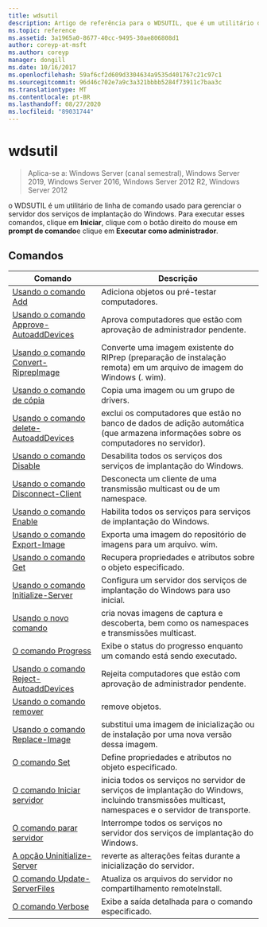 ```yaml
---
title: wdsutil
description: Artigo de referência para o WDSUTIL, que é um utilitário de linha de comando usado para gerenciar seu servidor de serviços de implantação do Windows.
ms.topic: reference
ms.assetid: 3a1965a0-8677-40cc-9495-30ae806808d1
author: coreyp-at-msft
ms.author: coreyp
manager: dongill
ms.date: 10/16/2017
ms.openlocfilehash: 59af6cf2d609d3304634a9535d401767c21c97c1
ms.sourcegitcommit: 96d46c702e7a9c3a321bbbb5284f73911c7baa3c
ms.translationtype: MT
ms.contentlocale: pt-BR
ms.lasthandoff: 08/27/2020
ms.locfileid: "89031744"
---
```

# <a name="wdsutil"></a>wdsutil

> Aplica-se a: Windows Server (canal semestral), Windows Server 2019, Windows Server 2016, Windows Server 2012 R2, Windows Server 2012

o WDSUTIL é um utilitário de linha de comando usado para gerenciar o servidor dos serviços de implantação do Windows. Para executar esses comandos, clique em **Iniciar**, clique com o botão direito do mouse em **prompt de comando**e clique em **Executar como administrador**.
## <a name="commands"></a>Comandos
|Comando|Descrição|
|------|--------|
|[Usando o comando Add](using-the-add-command.md)|Adiciona objetos ou pré-testar computadores.|
|[Usando o comando Approve-AutoaddDevices](using-the-approve-autoadddevices-command.md)|Aprova computadores que estão com aprovação de administrador pendente.|
|[Usando o comando Convert-RiprepImage](using-the-convert-riprepimage-command.md)|Converte uma imagem existente do RIPrep (preparação de instalação remota) em um arquivo de imagem do Windows (. wim).|
|[Usando o comando de cópia](using-the-copy-command.md)|Copia uma imagem ou um grupo de drivers.|
|[Usando o comando delete-AutoaddDevices](using-the-delete-autoadddevices-command.md)|exclui os computadores que estão no banco de dados de adição automática (que armazena informações sobre os computadores no servidor).|
|[Usando o comando Disable](using-the-disable-command.md)|Desabilita todos os serviços dos serviços de implantação do Windows.|
|[Usando o comando Disconnect-Client](using-the-disconnect-client-command.md)|Desconecta um cliente de uma transmissão multicast ou de um namespace.|
|[Usando o comando Enable](using-the-enable-command.md)|Habilita todos os serviços para serviços de implantação do Windows.|
|[Usando o comando Export-Image](using-the-export-image-command.md)|Exporta uma imagem do repositório de imagens para um arquivo. wim.|
|[Usando o comando Get](using-the-get-command.md)|Recupera propriedades e atributos sobre o objeto especificado.|
|[Usando o comando Initialize-Server](using-the-initialize-server-command.md)|Configura um servidor dos serviços de implantação do Windows para uso inicial.|
|[Usando o novo comando](using-the-new-command.md)|cria novas imagens de captura e descoberta, bem como os namespaces e transmissões multicast.|
|[O comando Progress](the-progress-command.md)|Exibe o status do progresso enquanto um comando está sendo executado.|
|[Usando o comando Reject-AutoaddDevices](using-the-reject-autoadddevices-command.md)|Rejeita computadores que estão com aprovação de administrador pendente.|
|[Usando o comando remover](using-the-remove-command.md)|remove objetos.|
|[Usando o comando Replace-Image](using-the-replace-image-command.md)|substitui uma imagem de inicialização ou de instalação por uma nova versão dessa imagem.|
|[O comando Set](the-set-command.md)|Define propriedades e atributos no objeto especificado.|
|[O comando Iniciar servidor](the-start-server-command.md)|inicia todos os serviços no servidor de serviços de implantação do Windows, incluindo transmissões multicast, namespaces e o servidor de transporte.|
|[O comando parar servidor](the-stop-server-command.md)|Interrompe todos os serviços no servidor dos serviços de implantação do Windows.|
|[A opção Uninitialize-Server](the-uninitialize-server-option.md)|reverte as alterações feitas durante a inicialização do servidor.|
|[O comando Update-ServerFiles](the-update-serverfiles-command.md)|Atualiza os arquivos do servidor no compartilhamento remoteInstall.|
|[O comando Verbose](the-verbose-command.md)|Exibe a saída detalhada para o comando especificado.|
